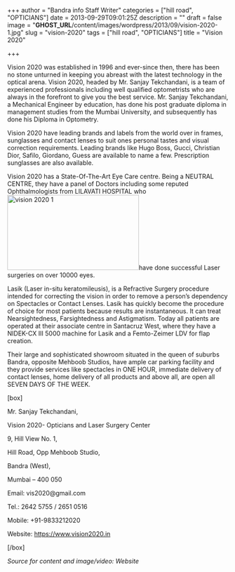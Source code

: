 +++
author = "Bandra info Staff Writer"
categories = ["hill road", "OPTICIANS"]
date = 2013-09-29T09:01:25Z
description = ""
draft = false
image = "__GHOST_URL__/content/images/wordpress/2013/09/vision-2020-1.jpg"
slug = "vision-2020"
tags = ["hill road", "OPTICIANS"]
title = "Vision 2020"

+++


<p>Vision 2020 was established in 1996 and ever-since then, there has been no stone unturned in keeping you abreast with the latest technology in the optical arena. Vision 2020, headed by Mr. Sanjay Tekchandani, is a team of experienced professionals including well qualified optometrists who are always in the forefront to give you the best service. Mr. Sanjay Tekchandani, a Mechanical Engineer by education, has done his post graduate diploma in management studies from the Mumbai University, and subsequently has done his Diploma in Optometry.</p>
<p>Vision 2020 have leading brands and labels from the world over in frames, sunglasses and contact lenses to suit ones personal tastes and visual correction requirements. Leading brands like Hugo Boss, Gucci, Christian Dior, Safilo, Giordano, Guess are available to name a few. Prescription sunglasses are also available.</p>
<p>Vision 2020 has a State-Of-The-Art Eye Care centre. Being a NEUTRAL CENTRE, they have a panel of Doctors including some reputed Ophthalmologists from LILAVATI HOSPITAL who <a href="https://i0.wp.com/bandra.info/wp-content/uploads/2013/09/vision-2020-1.jpg?ssl=1"><img loading="lazy" class="size-medium wp-image-4198 alignright" alt="vision 2020 1" src="https://i0.wp.com/bandra.info/wp-content/uploads/2013/09/vision-2020-1.jpg?resize=300%2C171&#038;ssl=1" width="300" height="171" srcset="https://i0.wp.com/bandra.info/wp-content/uploads/2013/09/vision-2020-1.jpg?resize=300%2C171&amp;ssl=1 300w, https://i0.wp.com/bandra.info/wp-content/uploads/2013/09/vision-2020-1.jpg?w=363&amp;ssl=1 363w" sizes="(max-width: 300px) 100vw, 300px" data-recalc-dims="1" /></a>have done successful Laser surgeries on over 10000 eyes.</p>
<p>Lasik (Laser in-situ keratomileusis), is a Refractive Surgery procedure intended for correcting the vision in order to remove a person’s dependency on Spectacles or Contact Lenses. Lasik has quickly become the procedure of choice for most patients because results are instantaneous. It can treat Nearsightedness, Farsightedness and Astigmatism. Today all patients are operated at their associate centre in Santacruz West, where they have a NIDEK-CX III 5000 machine for Lasik and a Femto-Zeimer LDV for flap creation.</p>
<p>Their large and sophisticated showroom situated in the queen of suburbs Bandra, opposite Mehboob Studios, have ample car parking facility and they provide services like spectacles in ONE HOUR, immediate delivery of contact lenses, home delivery of all products and above all, are open all SEVEN DAYS OF THE WEEK.</p>
<p>[box]</p>
<p>Mr. Sanjay Tekchandani,</p>
<p>Vision 2020- Opticians and Laser Surgery Center</p>
<p>9, Hill View No. 1,</p>
<p>Hill Road, Opp Mehboob Studio,</p>
<p>Bandra (West),</p>
<p>Mumbai &#8211; 400 050</p>
<p>Email: vis2020@gmail.com</p>
<p>Tel.: 2642 5755 / 2651 0516</p>
<p>Mobile: +91-9833212020</p>
<p>Website: <a href="https://www.vision2020.in">https://www.vision2020.in</a></p>
<p>[/box]</p>
<p><em>Source for content and image/video: Website</em></p>



